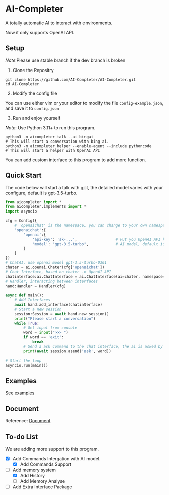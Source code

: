 # AI-Completer

A totally automatic AI to interact with environments.

Now it only supports OpenAI API.

## Setup

*Note*:Please use stable branch if the dev branch is broken

1. Clone the Repositry

```shell
git clone https://github.com/AI-Completer/AI-Completer.git
cd AI-Completer
```

2. Modify the config file

You can use either vim or your editor to modify the file `config-example.json`, and save it to `config.json`

3. Run and enjoy yourself

*Note*: Use Python 3.11+ to run this program.

```shell
python3 -m aicompleter talk --ai bingai
# This will start a conversation with bing ai.
python3 -m aicompleter helper --enable-agent --include pythoncode
# This will start a helper with OpenAI API
```

You can add custom interface to this program to add more function.

## Quick Start

The code below will start a talk with gpt, the detailed model varies with your configure, default is gpt-3.5-turbo.

```python
from aicompleter import *
from aicompleter.implements import *
import asyncio

cfg = Config({
    # 'openaichat' is the namespace, you can change to your own namespace
    'openaichat':{
        'openai':{
            'api-key': 'sk-...',                 # Put you OpenAI API key here
            'model': 'gpt-3.5-turbo',            # AI model, default is gpt-3.5-turbo
        }
    }
})
# ChatAI, use openai model gpt-3.5-turbo-0301
chater = ai.openai.Chater(cfg['openaichat'])
# Chat Interface, based on chater -> OpenAI API
chatinterface:ai.ChatInterface = ai.ChatInterface(ai=chater, namespace='openaichat')
# Handler, interacting between interfaces
hand:Handler = Handler(cfg)

async def main():
    # Add Interfaces
    await hand.add_interface(chatinterface)
    # Start a new session
    session:Session = await hand.new_session()
    print("Please start a conversation")
    while True:
        # Get input from console
        word = input(">>> ")
        if word == 'exit':
            break
        # Send a ask command to the chat interface, the ai is asked by the content (text, the question of user)
        print(await session.asend('ask', word))

# Start the loop
asyncio.run(main())
```

## Examples

See [examples](/examples/)

## Document

Reference: [Document](/doc/language.md)

## To-do List

We are adding more support to this program.
- [x] Add Commands Intergation with AI model.
  - [x] Add Commands Support
- [ ] Add memory system
  - [x] Add History
  - [ ] Add Memory Analyse
- [ ] Add Extra Interface Package
